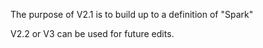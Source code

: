 The purpose of V2.1 is to build up to a definition of "Spark"

V2.2 or V3 can be used for future edits.